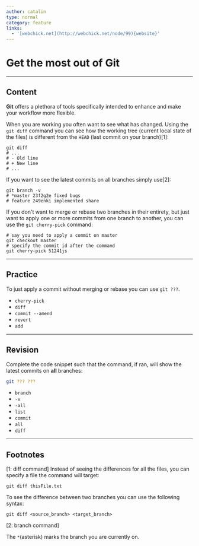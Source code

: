 ```yaml
---
author: catalin
type: normal
category: feature
links:
  - '[webchick.net](http://webchick.net/node/99){website}'
---
```


# Get the most out of **Git**


---

## Content

**Git** offers a plethora of tools specifically intended to enhance and make your workflow more flexible.

When you are working you often want to see what has changed. Using the `git diff` command you can see how the working tree (current local state of the files) is different from the `HEAD` (last commit on your branch)[1]:

```plain-text
git diff
# ...
# - Old line
# + New line
# ...
```

If you want to see the latest commits on all branches simply use[2]:

```plain-text
git branch -v
# *master 23f2g2e fixed bugs
# feature 249enki implemented share
```

If you don't want to merge or rebase two branches in their entirety, but just want to apply one or more commits from one branch to another, you can use the `git cherry-pick` command:

```plain-text
# say you need to apply a commit on master
git checkout master
# specify the commit id after the command
git cherry-pick 51241js
```


---

## Practice

To just apply a commit without merging or rebase you can use `git ???`.

- `cherry-pick`
- `diff`
- `commit --amend`
- `revert`
- `add`


---

## Revision

Complete the code snippet such that the command, if ran, will show the latest commits on **all** branches:

```bash
git ??? ???
```

- `branch`
- `-v`
- `-all`
- `list`
- `commit`
- `all`
- `diff`


---

## Footnotes

[1: diff command]
Instead of seeing the differences for all the files, you can specify a file the command will target:

```plain-text
git diff thisFile.txt
```

To see the difference between two branches you can use the following syntax:

```plain-text
git diff <source_branch> <target_branch>
```

[2: branch command]

The `*`(asterisk) marks the branch you are currently on.
